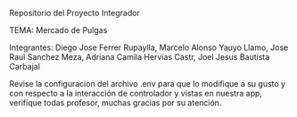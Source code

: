 Repositorio del Proyecto Integrador 

TEMA: Mercado de Pulgas

Integrantes: Diego Jose Ferrer Rupaylla, Marcelo Alonso Yauyo Llamo, Jose Raul Sanchez Meza, Adriana Camila Hervias Castr, Joel Jesus Bautista Carbajal

Revise la configuracion del archivo .env para que lo modifique a su gusto y con respecto a la interacción de controlador y vistas en nuestra app, verifique todas profesor, muchas gracias por su atención.
